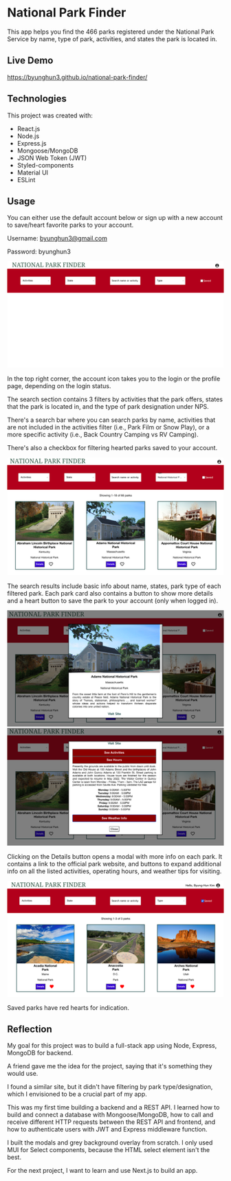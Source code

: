 # National Park Finder

This app helps you find the 466 parks registered under the National Park Service by name, type of park, activities, and states the park is located in. 



## Live Demo

https://byunghun3.github.io/national-park-finder/



## Technologies

This project was created with:

* React.js
* Node.js
* Express.js
* Mongoose/MongoDB
* JSON Web Token (JWT)
* Styled-components
* Material UI
* ESLint



## Usage

You can either use the default account below or sign up with a new account to save/heart favorite parks to your account.

Username: byunghun3@gmail.com

Password: byunghun3

![npf-main](./src/assets/images/national-park-finder-main.png)

In the top right corner, the account icon takes you to the login or the profile page, depending on the login status.

The search section contains 3 filters by activities that the park offers, states that the park is located in, and the type of park designation under NPS. 

There's a search bar where you can search parks by name, activities that are not included in the activities filter (i.e., Park Film or Snow Play), or a more specific activity (i.e., Back Country Camping vs RV Camping).

There's also a checkbox for filtering hearted parks saved to your account. 


![npf-search](./src/assets/images/national-park-finder-search-result.png)

The search results include basic info about name, states, park type of each filtered park. Each park card also contains a button to show more details and a heart button to save the park to your account (only when logged in).


![npf-details1](./src/assets/images/national-park-finder-details-1.png)
![npf-details2](./src/assets/images/national-park-finder-details-2.png)

Clicking on the Details button opens a modal with more info on each park. It contains a link to the official park website, and buttons to expand additional info on all the listed activities, operating hours, and weather tips for visiting. 


![npf-saved](./src/assets/images/national-park-finder-saved.png)

Saved parks have red hearts for indication.



## Reflection

My goal for this project was to build a full-stack app using Node, Express, MongoDB for backend.

A friend gave me the idea for the project, saying that it's something they would use.

I found a similar site, but it didn't have filtering by park type/designation, which I envisioned to be a crucial part of my app.

This was my first time building a backend and a REST API. I learned how to build and connect a database with Mongoose/MongoDB, how to call and receive different HTTP requests between the REST API and frontend, and how to authenticate users with JWT and Express middleware function.
 
I built the modals and grey background overlay from scratch. I only used MUI for Select components, because the HTML select element isn't the best.

For the next project, I want to learn and use Next.js to build an app.
